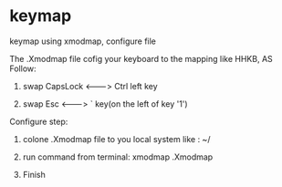 # keymap
keymap using xmodmap, configure file

The .Xmodmap file cofig your keyboard to the mapping like HHKB, AS Follow:

1. swap CapsLock <---> Ctrl left key

2. swap Esc <---> ` key(on the left of key '1')

Configure step:

1. colone .Xmodmap file to you local system like : ~/

2. run command from terminal: xmodmap .Xmodmap

3. Finish

